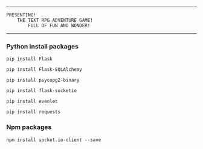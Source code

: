 ---------------------------------------------------
    PRESENTING!
        THE TEXT RPG ADVENTURE GAME!
            FULL OF FUN AND WONDER!
----------------------------------------------------
### Python install packages 

    pip install Flask
    
    pip install Flask-SQLAlchemy
    
    pip install psycopg2-binary
    
    pip install flask-socketio

    pip install evenlet

    pip install requests

### Npm packages 

    npm install socket.io-client --save                                                                                                                                                                   
